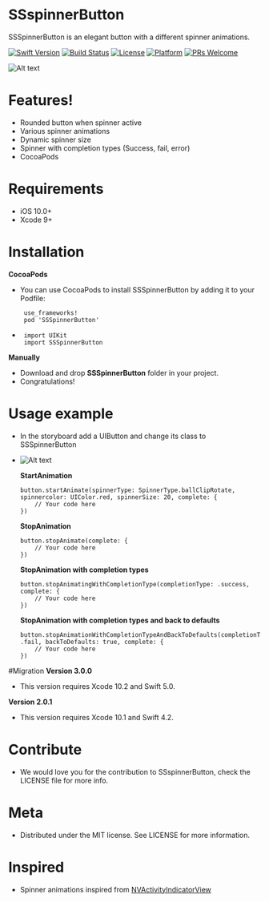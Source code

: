 # SSspinnerButton


SSSpinnerButton is an elegant button with a different spinner animations.

[![Swift Version][swift-image]][swift-url]
[![Build Status][travis-image]][travis-url]
[![License][license-image]][license-url]
[![Platform][platform-image]][platform-url]
[![PRs Welcome][PR-image]][PR-url]

![Alt text](https://github.com/simformsolutions/SSSpinnerButton/blob/master/SSSpinnerButton.gif?raw=true)

# Features!
  - Rounded button when spinner active
  - Various spinner animations
  - Dynamic spinner size
  - Spinner with completion types (Success, fail, error)
  - CocoaPods

# Requirements
  - iOS 10.0+
  - Xcode 9+

# Installation
 **CocoaPods**
 
- You can use CocoaPods to install SSSpinnerButton by adding it to your Podfile:

       use_frameworks!
       pod 'SSSpinnerButton'

-  
       import UIKit
       import SSSpinnerButton

**Manually**
-   Download and drop **SSSpinnerButton** folder in your project.
-   Congratulations!

# Usage example

-   In the storyboard add a UIButton and change its class to SSSpinnerButton
-   ![Alt text](https://github.com/simformsolutions/SSSpinnerButton/blob/master/SpinnerButtonStoryBoard.png?raw=true)
   
    **StartAnimation**

        button.startAnimate(spinnerType: SpinnerType.ballClipRotate, spinnercolor: UIColor.red, spinnerSize: 20, complete: {
            // Your code here
        })
   
    
    **StopAnimation**
      
        button.stopAnimate(complete: {
            // Your code here
        })
    
    **StopAnimation with completion types**
    
        button.stopAnimatingWithCompletionType(completionType: .success, complete: {
            // Your code here
        })
        
    **StopAnimation with completion types and back to defaults**
    
        button.stopAnimationWithCompletionTypeAndBackToDefaults(completionType: .fail, backToDefaults: true, complete: {
            // Your code here
        })

#Migration
**Version 3.0.0**
- This version requires Xcode 10.2 and Swift 5.0.

**Version 2.0.1**
- This version requires Xcode 10.1 and Swift 4.2.
#  Contribute
-   We would love you for the contribution to SSspinnerButton, check the LICENSE file for more info.
 
#  Meta
-    Distributed under the MIT license. See LICENSE for more information.


# Inspired 
-   Spinner animations inspired from [NVActivityIndicatorView](https://github.com/ninjaprox/NVActivityIndicatorView)

    
[swift-image]:https://img.shields.io/badge/swift-5.0-orange.svg
[swift-url]: https://swift.org/
[license-image]: https://img.shields.io/badge/License-MIT-blue.svg
[license-url]: LICENSE
[travis-image]: https://img.shields.io/travis/dbader/node-datadog-metrics/master.svg?style=flat-square
[travis-url]: https://travis-ci.org/dbader/node-datadog-metrics
[codebeat-image]: https://codebeat.co/assets/svg/badges/C-ffb83f-7198e9a1b7ad7f73977b0c9a5c7c3fffbfa25f262510e5681fd8f5a3188216b0.svg
[codebeat-url]: https://codebeat.co/projects/github-com-vsouza-awesomeios-com
[platform-image]:https://img.shields.io/cocoapods/p/LFAlertController.svg?style=flat
[platform-url]:http://cocoapods.org/pods/LFAlertController
[cocoa-image]:https://img.shields.io/cocoapods/v/EZSwiftExtensions.svg
[cocoa-url]:https://img.shields.io/cocoapods/v/LFAlertController.svg
[PR-image]:https://img.shields.io/badge/PRs-welcome-brightgreen.svg?style=flat-square
[PR-url]:http://makeapullrequest.com
